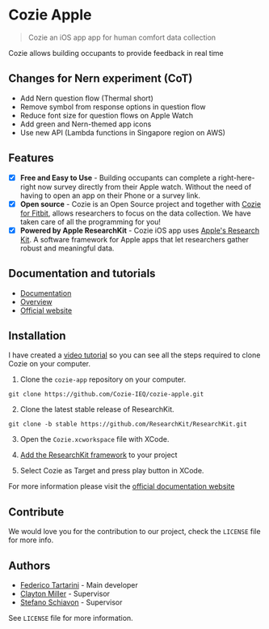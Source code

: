 # Cozie Apple
> Cozie an iOS app app for human comfort data collection 

Cozie allows building occupants to provide feedback in real time

## Changes for Nern experiment (CoT)
 - Add Nern question flow (Thermal short)
 - Remove symbol from response options in question flow
 - Reduce font size for question flows on Apple Watch
 - Add green and Nern-themed app icons
 - Use new API (Lambda functions in Singapore region on AWS)

## Features

- [x] **Free and Easy to Use** - Building occupants can complete a right-here-right now survey directly from their Apple watch. Without the need of having to open an app on their Phone or a survey link.
- [x] **Open source** - Cozie is an Open Source project and together with [Cozie for Fitbit](https://cozie.app), allows researchers to focus on the data collection. We have taken care of all the programming for you!
- [x] **Powered by Apple ResearchKit** - Cozie iOS app uses [Apple's Research Kit](https://www.researchandcare.org/researchkit/). A software framework for Apple apps that let researchers gather robust and meaningful data.

## Documentation and tutorials

- [Documentation](https://cozie-apple.netlify.app/docs/)
- [Overview](https://www.youtube.com/watch?v=5e4FwVydYRE&t=109s)
- [Official website](https://cozie-apple.netlify.app)

## Installation

I have created a [video tutorial](https://www.youtube.com/watch?v=gSNPvoGc8Zw) so you can see all the steps required to clone Cozie on your computer.

1. Clone the `cozie-app` repository on your computer. 

```git clone https://github.com/Cozie-IEQ/cozie-apple.git```

2. Clone the latest stable release of ResearchKit. 

```git clone -b stable https://github.com/ResearchKit/ResearchKit.git```

3. Open the `Cozie.xcworkspace` file with XCode.

4. [Add the ResearchKit framework](https://github.com/ResearchKit/ResearchKit/blob/master/README.md#1-add-the-researchkit-framework-to-your-project) to your project

5. Select Cozie as Target and press play button in XCode.

For more information please visit the [official documentation website](https://cozie-apple.netlify.app/docs/)

## Contribute

We would love you for the contribution to our project, check the ``LICENSE`` file for more info.

## Authors

* [Federico Tartarini](https://github.com/FedericoTartarini) - Main developer
* [Clayton Miller](https://www.linkedin.com/in/claytonmiller/) - Supervisor
* [Stefano Schiavon](https://www.linkedin.com/in/stefanoschiavon/) - Supervisor

See ``LICENSE`` file for more information.
